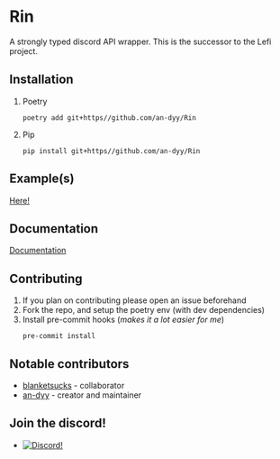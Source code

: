 # Rin
A strongly typed discord API wrapper.
This is the successor to the Lefi project.

## Installation

1. Poetry

   ```
   poetry add git+https//github.com/an-dyy/Rin
   ```

2. Pip
   ```
   pip install git+https//github.com/an-dyy/Rin
   ```

## Example(s)
[Here!](examples/)

## Documentation
[Documentation](https://rin.readthedocs.io/en/latest/index.html)

## Contributing
1. If you plan on contributing please open an issue beforehand
2. Fork the repo, and setup the poetry env (with dev dependencies)
3. Install pre-commit hooks (*makes it a lot easier for me*)
    ```
    pre-commit install
    ```

## Notable contributors

- [blanketsucks](https://github.com/blanketsucks) - collaborator
- [an-dyy](https://github.com/an-dyy) - creator and maintainer

## Join the discord!
- [![Discord!](https://img.shields.io/badge/Discord-Rin-blue)](https://discord.gg/ZcAqDBaxRf)

